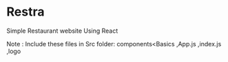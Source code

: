 # Restra
Simple Restaurant website Using React

Note : Include these files in Src folder: components<Basics ,App.js ,index.js ,logo
